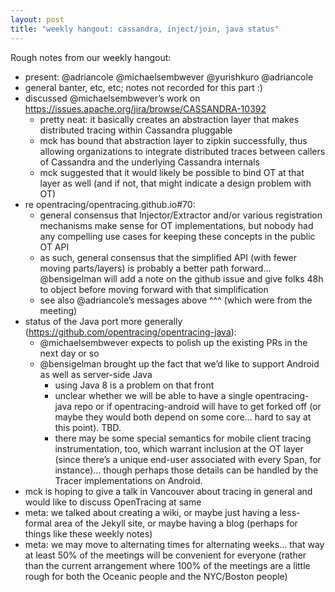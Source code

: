```yaml
---
layout: post
title: "weekly hangout: cassandra, inject/join, java status"
---
```


Rough notes from our weekly hangout:

- present: @adriancole @michaelsembwever @yurishkuro @adriancole
- general banter, etc, etc; notes not recorded for this part :)
- discussed @michaelsembwever’s work on https://issues.apache.org/jira/browse/CASSANDRA-10392
  - pretty neat: it basically creates an abstraction layer that makes distributed tracing within Cassandra pluggable
  - mck has bound that abstraction layer to zipkin successfully, thus allowing organizations to integrate distributed traces between callers of Cassandra and the underlying Cassandra internals
  - mck suggested that it would likely be possible to bind OT at that layer as well (and if not, that might indicate a design problem with OT)
- re opentracing/opentracing.github.io#70:
  - general consensus that Injector/Extractor and/or various registration mechanisms make sense for OT implementations, but nobody had any compelling use cases for keeping these concepts in the public OT API
  - as such, general consensus that the simplified API (with fewer moving parts/layers) is probably a better path forward… @bensigelman will add a note on the github issue and give folks 48h to object before moving forward with that simplification
  - see also @adriancole’s messages above ^^^ (which were from the meeting)
- status of the Java port more generally (https://github.com/opentracing/opentracing-java):
  - @michaelsembwever expects to polish up the existing PRs in the next day or so
  - @bensigelman brought up the fact that we’d like to support Android as well as server-side Java
    - using Java 8 is a problem on that front
    - unclear whether we will be able to have a single opentracing-java repo or if opentracing-android will have to get forked off (or maybe they would both depend on some core… hard to say at this point). TBD.
    - there may be some special semantics for mobile client tracing instrumentation, too, which warrant inclusion at the OT layer (since there’s a unique end-user associated with every Span, for instance)… though perhaps those details can be handled by the Tracer implementations on Android.
- mck is hoping to give a talk in Vancouver about tracing in general and would like to discuss OpenTracing at same
- meta: we talked about creating a wiki, or maybe just having a less-formal area of the Jekyll site, or maybe having a blog (perhaps for things like these weekly notes)
- meta: we may move to alternating times for alternating weeks… that way at least 50% of the meetings will be convenient for everyone (rather than the current arrangement where 100% of the meetings are a little rough for both the Oceanic people and the NYC/Boston people)
